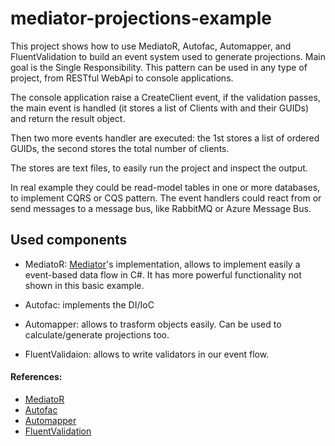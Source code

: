 # mediator-projections-example

This project shows how to use MediatoR, Autofac, Automapper, and FluentValidation to build an event system used to generate projections. Main goal is the Single Responsibility. This pattern can be used in any type of project, from RESTful WebApi to console applications.

The console application raise a CreateClient event, if the validation passes, the main event is handled (it stores a list of Clients with and their GUIDs) and return the result object. 

Then two more events handler are executed: the 1st stores a list of ordered GUIDs, the second stores the total number of clients.

The stores are text files, to easily run the project and inspect the output. 

In real example they could be read-model tables in one or more databases, to implement CQRS or CQS pattern. The event handlers could react from or send messages to a message bus, like RabbitMQ or Azure Message Bus.

## Used components

* MediatoR: [Mediator](https://en.wikipedia.org/wiki/Mediator_pattern)'s implementation, allows to implement easily a event-based data flow in C#. It has more powerful functionality not shown in this basic example.

* Autofac: implements the DI/IoC

* Automapper: allows to trasform objects easily. Can be used to calculate/generate projections too.

* FluentValidaion: allows to write validators in our event flow.

#### References:
* [MediatoR](https://github.com/jbogard/MediatR)
* [Autofac](https://github.com/autofac/Autofac)
* [Automapper](https://github.com/AutoMapper/AutoMapper)
* [FluentValidation](https://github.com/JeremySkinner/FluentValidation)
